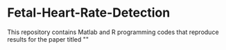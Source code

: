 # Fetal-Heart-Rate-Detection
This repository contains Matlab and R programming codes that reproduce results for the paper titled ""
